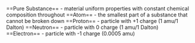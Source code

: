 ==Pure Substance== - material uniform properties with constant chemical composition throughout
==Atom== - the smallest part of a substance that cannot be broken down
==Proton== - particle with +1 charge (1 amu/1 Dalton)
==Neutron== - particle with 0 charge (1 amu/1 Dalton)
==Electron== - particle with -1 charge (0.0005 amu)
